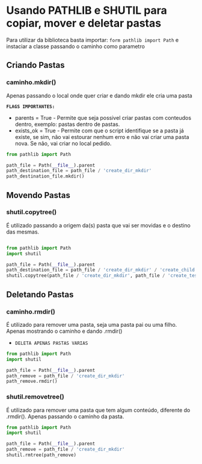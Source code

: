 # Usando PATHLIB e SHUTIL para copiar, mover e deletar pastas
Para utilizar da biblioteca basta importar: `form pathlib import Path` e instaciar a classe passando o caminho como parametro


## Criando Pastas

### caminho.mkdir()
Apenas passando o local onde quer criar e dando mkdir ele cria uma pasta

**`FLAGS IMPORTANTES:`**
- parents = True - Permite que seja possivel criar pastas com conteudos dentro, exemplo: pastas dentro de pastas.
- exists_ok = True - Permite com que o script identifique se a pasta já existe, se sim, não vai estourar nenhum erro e não vai criar uma pasta nova. Se não, vai criar no local pedido.

````python
from pathlib import Path

path_file = Path(__file__).parent
path_destination_file = path_file / 'create_dir_mkdir'
path_destination_file.mkdir()

````

## Movendo Pastas

### shutil.copytree()
É utilizado passando a origem da(s) pasta que vai ser movidas e o destino das mesmas.

````python

from pathlib import Path
import shutil

path_file = Path(__file__).parent
path_destination_file = path_file / 'create_dir_mkdir' / 'create_child'
shutil.copytree(path_file / 'create_dir_mkdir', path_file / 'create_test' / 'create_child')

````



## Deletando Pastas


### caminho.rmdir()
É utilizado para remover uma pasta, seja uma pasta pai ou uma filho. Apenas mostrando o caminho e dando .rmdir()

- `DELETA APENAS PASTAS VARIAS`

````python
from pathlib import Path
import shutil

path_file = Path(__file__).parent
path_remove = path_file / 'create_dir_mkdir'
path_remove.rmdir()

````

### shutil.removetree()
É utilizado para remover uma pasta que tem algum conteúdo, diferente do .rmdir(). Apenas passando o caminho da pasta.

````python
from pathlib import Path
import shutil

path_file = Path(__file__).parent
path_remove = path_file / 'create_dir_mkdir'
shutil.rmtree(path_remove)

````